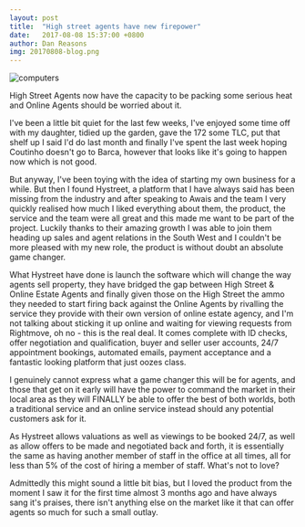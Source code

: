 ```yaml
---
layout: post
title:  "High street agents have new firepower"
date:   2017-08-08 15:37:00 +0800
author: Dan Reasons
img: 20170808-blog.png
---
```


![computers]({{site.url}}/images/20170808-blog.png)

High Street Agents now have the capacity to be packing some serious heat and Online Agents should be worried about it.

<!--more-->

I've been a little bit quiet for the last few weeks, I've enjoyed some time off with my daughter, tidied up the garden, gave the 172 some TLC, put that shelf up I said I'd do last month and finally I've spent the last week hoping Coutinho doesn't go to Barca, however that looks like it's going to happen now which is not good.

But anyway, I've been toying with the idea of starting my own business for a while. But then I found Hystreet, a platform that I have always said has been missing from the industry and after speaking to Awais and the team I very quickly realised how much I liked everything about them, the product, the service and the team were all great and this made me want to be part of the project. Luckily thanks to their amazing growth I was able to join them heading up sales and agent relations in the South West and I couldn't be more pleased with my new role, the product is without doubt an absolute game changer.

What Hystreet have done is launch the software which will change the way agents sell property, they have bridged the gap between High Street & Online Estate Agents and finally given those on the High Street the ammo they needed to start firing back against the Online Agents by rivalling the service they provide with their own version of online estate agency, and I'm not talking about sticking it up online and waiting for viewing requests from Rightmove, oh no - this is the real deal. It comes complete with ID checks, offer negotiation and qualification, buyer and seller user accounts, 24/7 appointment bookings, automated emails, payment acceptance and a fantastic looking platform that just oozes class.

I genuinely cannot express what a game changer this will be for agents, and those that get on it early will have the power to command the market in their local area as they will FINALLY be able to offer the best of both worlds, both a traditional service and an online service instead should any potential customers ask for it.

As Hystreet allows valuations as well as viewings to be booked 24/7, as well as allow offers to be made and negotiated back and forth, it is essentially the same as having another member of staff in the office at all times, all for less than 5% of the cost of hiring a member of staff. What's not to love?

Admittedly this might sound a little bit bias, but I loved the product from the moment I saw it for the first time almost 3 months ago and have always sang it's praises, there isn't anything else on the market like it that can offer agents so much for such a small outlay.
